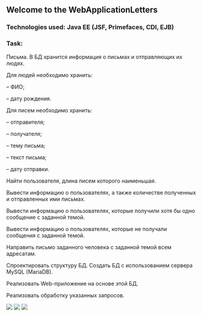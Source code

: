 
## Welcome to the WebApplicationLetters 

### Technologies used: Java EE (JSF, Primefaces, CDI, EJB)

### Task: 

Письма. В БД хранится информация о письмах и отправляющих их людях.

Для людей необходимо хранить:

– ФИО;

– дату рождения.

Для писем необходимо хранить:

– отправителя;

– получателя;

– тему письма;

– текст письма;

– дату отправки.

Найти пользователя, длина писем которого наименьшая.

Вывести информацию о пользователях, а также количестве полученных и отправленных ими письмах.

Вывести информацию о пользователях, которые получили хотя бы одно сообщение с заданной темой.

Вывести информацию о пользователях, которые не получали сообщения с заданной темой.

Направить письмо заданного человека с заданной темой всем адресатам.


Спроектировать структуру БД. Создать БД с использованием сервера MySQL (MariaDB).

Реализовать Web-приложение на основе этой БД.

Реализовать обработку указанных запросов.


![](https://pp.userapi.com/c639821/v639821084/360d8/i487Ome3Uho.jpg)
![](https://pp.userapi.com/c639821/v639821084/360f1/8itWwSa3apk.jpg)
![](https://pp.userapi.com/c639821/v639821084/360ea/sdmEdHr9E6c.jpg)

